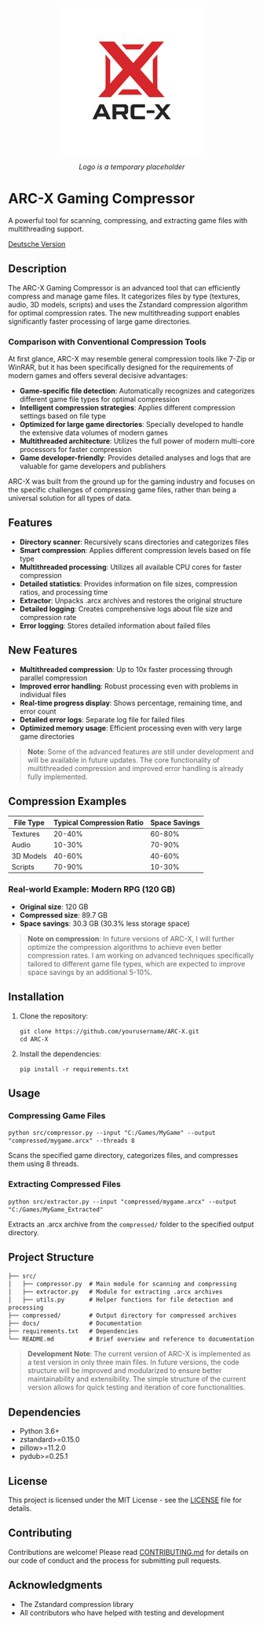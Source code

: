 <div align="center">
  <img src="../image/ARC-X-Logo.png" alt="ARC-X Gaming Compressor Logo" width="300">
  <p><em>Logo is a temporary placeholder</em></p>
</div>

# ARC-X Gaming Compressor

A powerful tool for scanning, compressing, and extracting game files with multithreading support.

[Deutsche Version](README.de.md)

## Description

The ARC-X Gaming Compressor is an advanced tool that can efficiently compress and manage game files. It categorizes files by type (textures, audio, 3D models, scripts) and uses the Zstandard compression algorithm for optimal compression rates. The new multithreading support enables significantly faster processing of large game directories.

### Comparison with Conventional Compression Tools

At first glance, ARC-X may resemble general compression tools like 7-Zip or WinRAR, but it has been specifically designed for the requirements of modern games and offers several decisive advantages:

- **Game-specific file detection**: Automatically recognizes and categorizes different game file types for optimal compression
- **Intelligent compression strategies**: Applies different compression settings based on file type
- **Optimized for large game directories**: Specially developed to handle the extensive data volumes of modern games
- **Multithreaded architecture**: Utilizes the full power of modern multi-core processors for faster compression
- **Game developer-friendly**: Provides detailed analyses and logs that are valuable for game developers and publishers

ARC-X was built from the ground up for the gaming industry and focuses on the specific challenges of compressing game files, rather than being a universal solution for all types of data.

## Features

- **Directory scanner**: Recursively scans directories and categorizes files
- **Smart compression**: Applies different compression levels based on file type
- **Multithreaded processing**: Utilizes all available CPU cores for faster compression
- **Detailed statistics**: Provides information on file sizes, compression ratios, and processing time
- **Extractor**: Unpacks .arcx archives and restores the original structure
- **Detailed logging**: Creates comprehensive logs about file size and compression rate
- **Error logging**: Stores detailed information about failed files

## New Features

- **Multithreaded compression**: Up to 10x faster processing through parallel compression
- **Improved error handling**: Robust processing even with problems in individual files
- **Real-time progress display**: Shows percentage, remaining time, and error count
- **Detailed error logs**: Separate log file for failed files
- **Optimized memory usage**: Efficient processing even with very large game directories

> **Note**: Some of the advanced features are still under development and will be available in future updates. The core functionality of multithreaded compression and improved error handling is already fully implemented.

## Compression Examples

| File Type | Typical Compression Ratio | Space Savings |
|-----------|---------------------------|---------------|
| Textures  | 20-40%                    | 60-80%        |
| Audio     | 10-30%                    | 70-90%        |
| 3D Models | 40-60%                    | 40-60%        |
| Scripts   | 70-90%                    | 10-30%        |

### Real-world Example: Modern RPG (120 GB)

- **Original size**: 120 GB
- **Compressed size**: 89.7 GB
- **Space savings**: 30.3 GB (30.3% less storage space)

> **Note on compression**: In future versions of ARC-X, I will further optimize the compression algorithms to achieve even better compression rates. I am working on advanced techniques specifically tailored to different game file types, which are expected to improve space savings by an additional 5-10%.

## Installation

1. Clone the repository:
   ```
   git clone https://github.com/yourusername/ARC-X.git
   cd ARC-X
   ```

2. Install the dependencies:
   ```
   pip install -r requirements.txt
   ```

## Usage

### Compressing Game Files

```
python src/compressor.py --input "C:/Games/MyGame" --output "compressed/mygame.arcx" --threads 8
```

Scans the specified game directory, categorizes files, and compresses them using 8 threads.

### Extracting Compressed Files

```
python src/extractor.py --input "compressed/mygame.arcx" --output "C:/Games/MyGame_Extracted"
```

Extracts an .arcx archive from the `compressed/` folder to the specified output directory.

## Project Structure

```
├── src/
│   ├── compressor.py  # Main module for scanning and compressing
│   ├── extractor.py   # Module for extracting .arcx archives
│   ├── utils.py       # Helper functions for file detection and processing
├── compressed/        # Output directory for compressed archives
├── docs/              # Documentation
├── requirements.txt   # Dependencies
└── README.md          # Brief overview and reference to documentation
```

> **Development Note**: The current version of ARC-X is implemented as a test version in only three main files. In future versions, the code structure will be improved and modularized to ensure better maintainability and extensibility. The simple structure of the current version allows for quick testing and iteration of core functionalities.

## Dependencies

- Python 3.6+
- zstandard>=0.15.0
- pillow>=11.2.0
- pydub>=0.25.1

## License

This project is licensed under the MIT License - see the [LICENSE](../LICENSE) file for details.

## Contributing

Contributions are welcome! Please read [CONTRIBUTING.md](CONTRIBUTING.en.md) for details on our code of conduct and the process for submitting pull requests.

## Acknowledgments

- The Zstandard compression library
- All contributors who have helped with testing and development
